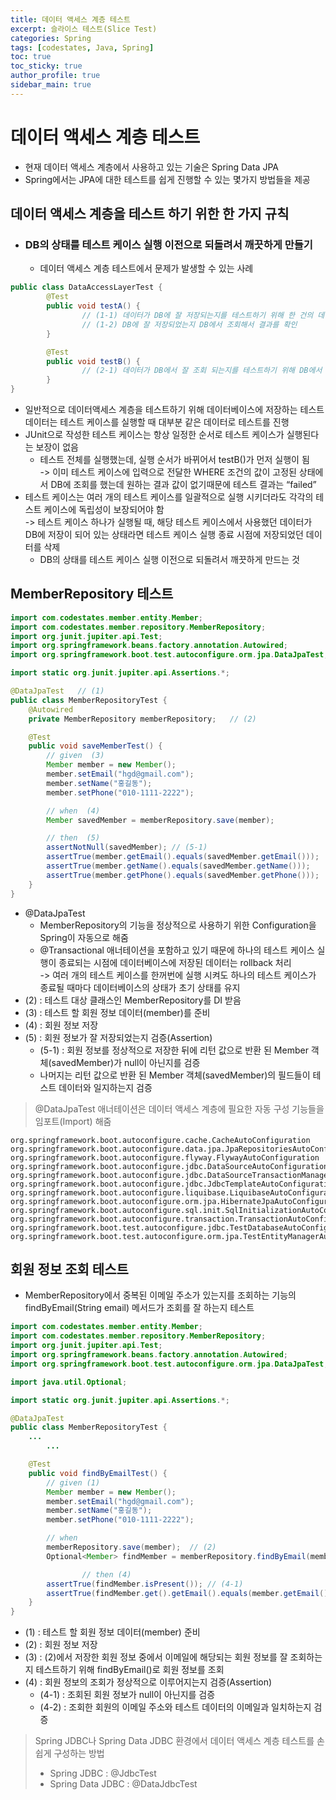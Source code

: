```yaml
---
title: 데이터 액세스 계층 테스트
excerpt: 슬라이스 테스트(Slice Test)
categories: Spring
tags: [codestates, Java, Spring]
toc: true
toc_sticky: true
author_profile: true
sidebar_main: true
---
```


# 데이터 액세스 계층 테스트
- 현재 데이터 액세스 계층에서 사용하고 있는 기술은 Spring Data JPA
- Spring에서는 JPA에 대한 테스트를 쉽게 진행할 수 있는 몇가지 방법들을 제공

## 데이터 액세스 계층을 테스트 하기 위한 한 가지 규칙
- ### DB의 상태를 테스트 케이스 실행 이전으로 되돌려서 깨끗하게 만들기
  - 데이터 액세스 계층 테스트에서 문제가 발생할 수 있는 사례
```Java
public class DataAccessLayerTest {
		@Test
		public void testA() {
				// (1-1) 데이터가 DB에 잘 저장되는지를 테스트하기 위해 한 건의 데이터를 DB에 저장
				// (1-2) DB에 잘 저장되었는지 DB에서 조회해서 결과를 확인
		}

		@Test
		public void testB() {
				// (2-1) 데이터가 DB에서 잘 조회 되는지를 테스트하기 위해 DB에서 조회
		}
}
```
- 일반적으로 데이터액세스 계층을 테스트하기 위해 데이터베이스에 저장하는 테스트 데이터는 테스트 케이스를 실행할 때 대부분 같은 데이터로 테스트를 진행
- JUnit으로 작성한 테스트 케이스는 항상 일정한 순서로 테스트 케이스가 실행된다는 보장이 없음  
  - 테스트 전체를 실행했는데, 실행 순서가 바뀌어서 testB()가 먼저 실행이 됨  
  -> 이미 테스트 케이스에 입력으로 전달한 WHERE 조건의 값이 고정된 상태에서 DB에 조회를 했는데 원하는 결과 값이 없기때문에 테스트 결과는 “failed”
- 테스트 케이스는 여러 개의 테스트 케이스를 일괄적으로 실행 시키더라도 각각의 테스트 케이스에 독립성이 보장되어야 함  
-> 테스트 케이스 하나가 실행될 때, 해당 테스트 케이스에서 사용했던 데이터가 DB에 저장이 되어 있는 상태라면 테스트 케이스 실행 종료 시점에 저장되었던 데이터를 삭제
  - DB의 상태를 테스트 케이스 실행 이전으로 되돌려서 깨끗하게 만드는 것

## MemberRepository 테스트
```Java
import com.codestates.member.entity.Member;
import com.codestates.member.repository.MemberRepository;
import org.junit.jupiter.api.Test;
import org.springframework.beans.factory.annotation.Autowired;
import org.springframework.boot.test.autoconfigure.orm.jpa.DataJpaTest;

import static org.junit.jupiter.api.Assertions.*;

@DataJpaTest   // (1)
public class MemberRepositoryTest {
    @Autowired
    private MemberRepository memberRepository;   // (2)

    @Test
    public void saveMemberTest() {
        // given  (3)
        Member member = new Member();
        member.setEmail("hgd@gmail.com");
        member.setName("홍길동");
        member.setPhone("010-1111-2222");

        // when  (4)
        Member savedMember = memberRepository.save(member);

        // then  (5)
        assertNotNull(savedMember); // (5-1)
        assertTrue(member.getEmail().equals(savedMember.getEmail()));
        assertTrue(member.getName().equals(savedMember.getName()));
        assertTrue(member.getPhone().equals(savedMember.getPhone()));
    }
}
```
- @DataJpaTest
  - MemberRepository의 기능을 정상적으로 사용하기 위한 Configuration을 Spring이 자동으로 해줌
  - @Transactional 애너테이션을 포함하고 있기 때문에 하나의 테스트 케이스 실행이 종료되는 시점에 데이터베이스에 저장된 데이터는 rollback 처리  
  -> 여러 개의 테스트 케이스를 한꺼번에 실행 시켜도 하나의 테스트 케이스가 종료될 때마다 데이터베이스의 상태가 초기 상태를 유지
- (2) : 테스트 대상 클래스인 MemberRepository를 DI 받음
- (3) : 테스트 할 회원 정보 데이터(member)를 준비
- (4) : 회원 정보 저장
- (5) : 회원 정보가 잘 저장되었는지 검증(Assertion)
  - (5-1) : 회원 정보를 정상적으로 저장한 뒤에 리턴 값으로 반환 된 Member 객체(savedMember)가 null이 아닌지를 검증
  - 나머지는 리턴 값으로 반환 된 Member 객체(savedMember)의 필드들이 테스트 데이터와 일지하는지 검증

> @DataJpaTest 애너테이션은 데이터 액세스 계층에 필요한 자동 구성 기능들을 임포트(Import) 해줌
```
org.springframework.boot.autoconfigure.cache.CacheAutoConfiguration 
org.springframework.boot.autoconfigure.data.jpa.JpaRepositoriesAutoConfiguration 
org.springframework.boot.autoconfigure.flyway.FlywayAutoConfiguration 
org.springframework.boot.autoconfigure.jdbc.DataSourceAutoConfiguration 
org.springframework.boot.autoconfigure.jdbc.DataSourceTransactionManagerAutoConfiguration 
org.springframework.boot.autoconfigure.jdbc.JdbcTemplateAutoConfiguration 
org.springframework.boot.autoconfigure.liquibase.LiquibaseAutoConfiguration 
org.springframework.boot.autoconfigure.orm.jpa.HibernateJpaAutoConfiguration 
org.springframework.boot.autoconfigure.sql.init.SqlInitializationAutoConfiguration 
org.springframework.boot.autoconfigure.transaction.TransactionAutoConfiguration 
org.springframework.boot.test.autoconfigure.jdbc.TestDatabaseAutoConfiguration 
org.springframework.boot.test.autoconfigure.orm.jpa.TestEntityManagerAutoConfiguration
```

##  회원 정보 조회 테스트
-  MemberRepository에서 중복된 이메일 주소가 있는지를 조회하는 기능의 findByEmail(String email) 메서드가 조회를 잘 하는지 테스트
```Java
import com.codestates.member.entity.Member;
import com.codestates.member.repository.MemberRepository;
import org.junit.jupiter.api.Test;
import org.springframework.beans.factory.annotation.Autowired;
import org.springframework.boot.test.autoconfigure.orm.jpa.DataJpaTest;

import java.util.Optional;

import static org.junit.jupiter.api.Assertions.*;

@DataJpaTest
public class MemberRepositoryTest {
    ...
		...

    @Test
    public void findByEmailTest() {
        // given (1)
        Member member = new Member();
        member.setEmail("hgd@gmail.com");
        member.setName("홍길동");
        member.setPhone("010-1111-2222");

        // when 
        memberRepository.save(member);  // (2)
        Optional<Member> findMember = memberRepository.findByEmail(member.getEmail()); // (3)

				// then (4)
        assertTrue(findMember.isPresent()); // (4-1)
        assertTrue(findMember.get().getEmail().equals(member.getEmail())); // (4-2)
    }
}
```
- (1) : 테스트 할 회원 정보 데이터(member) 준비
- (2) : 회원 정보 저장
- (3) : (2)에서 저장한 회원 정보 중에서 이메일에 해당되는 회원 정보를 잘 조회하는지 테스트하기 위해 findByEmail()로 회원 정보를 조회
- (4) : 회원 정보의 조회가 정상적으로 이루어지는지 검증(Assertion)
  - (4-1) : 조회된 회원 정보가 null이 아닌지를 검증
  - (4-2) : 조회한 회원의 이메일 주소와 테스트 데이터의 이메일과 일치하는지 검증

> Spring JDBC나 Spring Data JDBC 환경에서 데이터 액세스 계층 테스트를 손쉽게 구성하는 방법  
> - Spring JDBC : @JdbcTest
> - Spring Data JDBC : @DataJdbcTest


